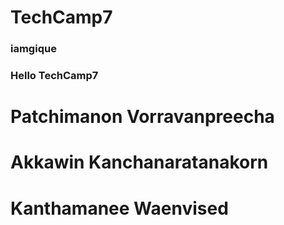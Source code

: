 # TechCamp7
### iamgique
### Hello TechCamp7
# Patchimanon Vorravanpreecha
# Akkawin Kanchanaratanakorn
# Kanthamanee Waenvised